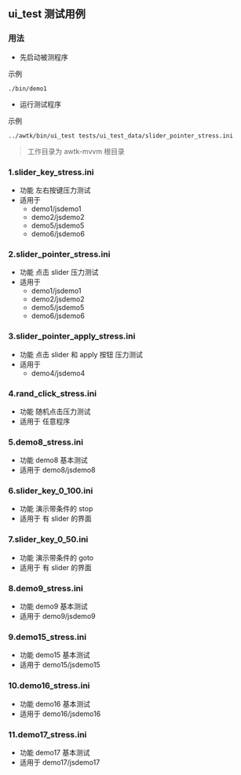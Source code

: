 ## ui_test 测试用例

### 用法

* 先启动被测程序

示例

```
./bin/demo1
```

* 运行测试程序

示例

```
../awtk/bin/ui_test tests/ui_test_data/slider_pointer_stress.ini
```

> 工作目录为 awtk-mvvm 根目录

### 1.slider_key_stress.ini		

* 功能 左右按键压力测试
* 适用于 
  * demo1/jsdemo1 
  * demo2/jsdemo2 
  * demo5/jsdemo5 
  * demo6/jsdemo6 

### 2.slider_pointer_stress.ini

* 功能 点击 slider 压力测试
* 适用于 
  * demo1/jsdemo1 
  * demo2/jsdemo2 
  * demo5/jsdemo5 
  * demo6/jsdemo6 

### 3.slider_pointer_apply_stress.ini

* 功能 点击 slider 和 apply 按钮 压力测试
* 适用于 
  * demo4/jsdemo4

### 4.rand_click_stress.ini

* 功能 随机点击压力测试
* 适用于 任意程序

### 5.demo8_stress.ini

* 功能 demo8 基本测试
* 适用于 demo8/jsdemo8

### 6.slider_key_0_100.ini
* 功能 演示带条件的 stop
* 适用于 有 slider 的界面

### 7.slider_key_0_50.ini
* 功能 演示带条件的 goto
* 适用于 有 slider 的界面

### 8.demo9_stress.ini

* 功能 demo9 基本测试
* 适用于 demo9/jsdemo9

### 9.demo15_stress.ini

* 功能 demo15 基本测试
* 适用于 demo15/jsdemo15

### 10.demo16_stress.ini

* 功能 demo16 基本测试
* 适用于 demo16/jsdemo16

### 11.demo17_stress.ini

* 功能 demo17 基本测试
* 适用于 demo17/jsdemo17


